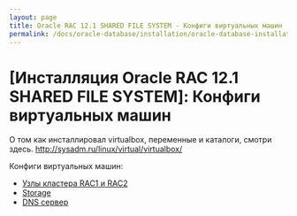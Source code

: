 ```yaml
---
layout: page
title: Oracle RAC 12.1 SHARED FILE SYSTEM - Конфиги виртуальных машин
permalink: /docs/oracle-database/installation/oracle-database-installation/distributed/rac/linux/6.7/oracle/12.1/nfs/vm/
---
```


# [Инсталляция Oracle RAC 12.1 SHARED FILE SYSTEM]: Конфиги виртуальных машин


О том как инсталлировал virtualbox, переменные и каталоги, смотри здесь.
http://sysadm.ru/linux/virtual/virtualbox/


Конфиги виртуальных машин:

<ul>
<li><a href="/docs/oracle-database/installation/oracle-database-installation/distributed/rac/linux/6.7/oracle/12.1/nfs/vm/rac-nodes/">Узлы кластера RAC1 и RAC2</a></li>
<li><a href="/docs/oracle-database/installation/oracle-database-installation/distributed/rac/linux/6.7/oracle/12.1/nfs/vm/storage/">Storage</a></li>
<li><a href="/docs/oracle-database/installation/oracle-database-installation/distributed/rac/linux/6.7/oracle/12.1/nfs/vm/dns-server/">DNS сервер</a></li>
</ul>

